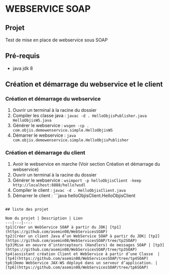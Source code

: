# WEBSERVICE SOAP

## Projet

Test de mise en place de webservice sous SOAP

## Pré-requis
* java jdk 8

## Création et démarrage du webservice et le client

### Création et démarrage du webservice
1. Ouvrir un terminal à la racine du dossier
2. Compiler les classe java : ```javac -d . HelloObjisPublisher.java HelloObjisWS.java```
3. Générer le webservice : ```wsgen -cp . com.objis.demowenservice.simple.HelloObjisWS```
4. Démarrer le webservice : ```java com.objis.demowenservice.simple.HelloObjisPublisher```


### Création et démarrage du client
1. Avoir le webservice en marche (Voir section Création et démarrage du webservice)
2. Ouvrir un terminal à la racine du dossier
3. Générer le webservice : ```wsimport -p helloObjisClient -keep http://localhost:8888/hello?wsdl```
4. Compiler le client : ```javac -d . HelloObjisClient.java ```
5. Démarrer le client : ```java helloObjisClient.HelloObjisClient
```

## liste des projet

Nom du projet | Description | Lien
---|---|----
tp1|Créer un WebService SOAP à partir du JDK| [tp1](https://github.com/asemin08/WebServicesSOAP)
tp2|Créer un client Java d’un WebService SOAP à partir du JDK| [tp2](https://github.com/asemin08/WebServicesSOAP/tree/tp2SOAP)
tp3|Mise en oeuvre d’intercepteurs (Handlers) de messages SOAP | [tp3](https://github.com/asemin08/WebServicesSOAP/tree/tp3SOAP)
tp4|assistant création Client et WebService à partir d’une Classe  | [tp4](https://github.com/asemin08/WebServicesSOAP/tree/tp4SOAP)
tp6|Demo WebService JAX-WS déployé dans un serveur d’application. |[tp6](https://github.com/asemin08/WebServicesSOAP/tree/tp6SOAP)
